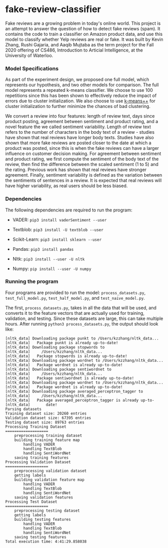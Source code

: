# fake-review-classifier
Fake reviews are a growing problem in today's online world. This project is an attempt to answer the question of how to detect fake reviews (spam). It contains the code to train a classifier on Amazon product data, and use this model to classify whether Yelp reviews are real or fake. It was built by Kevin Zhang, Rushi Gajaria, and Aaqib Mujtaba as the term project for the Fall 2020 offering of CS486, Introduction to Articial Intelligence, at the University of Waterloo.

### Model Specifications
As part of the experiment design, we proposed one full model, which represents our hypothesis, and two other models for comparison. The full model represents a repeated k-means classifier. We choose to use 100 repetitions since this has been shown to effectively reduce the impact of errors due to cluster initialization. We also choose to use [k-means++](https://scikit-learn.org/stable/modules/generated/sklearn.cluster.KMeans.html) for cluster initialization to further minimize the chances of bad clustering.

We convert a review into four features: length of review text, days since product posting, agreement between sentiment and product rating, and a novel feature the we called sentiment variability. Length of review text refers to the number of characters in the body text of a review - studies have shown that real reviews have longer body texts. Studies have also shown that more fake reviews are posted closer to the date at which a product was posted, since this is when the fake reviews can have a larger influence on customer decision making. For agreement between sentiment and product rating, we first compute the sentiment of the body text of the review, then find the difference between the scaled sentiment (1 to 5) and the rating. Previous work has shown that real reviews have stronger agreement. Finally, sentiment variability is defined as the variation between the sentiments of sentences in a review. It is expected that real reviews will have higher variability, as real users should be less biased.

### Dependencies
The following dependencies are required to run the program:

- VADER: `pip3 install vaderSentiment --user`

- Textblob: `pip3 install -U textblob --user`

- Scikit-Learn: `pip3 install sklearn --user`

- Pandas: `pip3 install pandas`

- Nltk: `pip3 install --user -U nltk`

- Numpy: `pip install --user -U numpy`

### Running the program
Four programs are provided to run the model: `process_datasets.py`, `test_full_model.py`, `test_half_model.py`, and `test_naive_model.py`. 

The first, `process_datasets.py`, takes in all the data that will be used, and converts it to the feature vectors that are actually used for training, validation, and testing. Since these datasets are large, this can take multiple hours. After running `python3 process_datasets.py`, the output should look like:
```
[nltk_data] Downloading package punkt to /Users/kzzhang/nltk_data...
[nltk_data]   Package punkt is already up-to-date!
[nltk_data] Downloading package stopwords to
[nltk_data]     /Users/kzzhang/nltk_data...
[nltk_data]   Package stopwords is already up-to-date!
[nltk_data] Downloading package wordnet to /Users/kzzhang/nltk_data...
[nltk_data]   Package wordnet is already up-to-date!
[nltk_data] Downloading package sentiwordnet to
[nltk_data]     /Users/kzzhang/nltk_data...
[nltk_data]   Package sentiwordnet is already up-to-date!
[nltk_data] Downloading package wordnet to /Users/kzzhang/nltk_data...
[nltk_data]   Package wordnet is already up-to-date!
[nltk_data] Downloading package averaged_perceptron_tagger to
[nltk_data]     /Users/kzzhang/nltk_data...
[nltk_data]   Package averaged_perceptron_tagger is already up-to-
[nltk_data]       date!
Parsing datasets
Training dataset size: 20260 entries
Validation dataset size: 67395 entries
Testing dataset size: 89763 entries
Processing Training Dataset
===================
	preprocessing training dataset
	building training feature map
		handling VADER
		handling TextBlob
		handling SentiWordNet
	saving training features
Processing Validation Dataset
===================
	preprocessing validation dataset
	getting labels
	building validation feature map
		handling VADER
		handling TextBlob
		handling SentiWordNet
	saving validation features
Processing Test Dataset
===================
	preprocessing testing dataset
	getting labels
	building testing features
		handling VADER
		handling TextBlob
		handling SentiWordNet
	saving testing features
Total execution time: 4:41:29.858038
```
